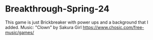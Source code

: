 # Breakthrough-Spring-24
This game is just Brickbreaker with power ups and a background that I added.
Music: "Clown" by Sakura Girl https://www.chosic.com/free-music/games/
